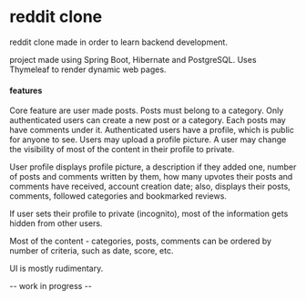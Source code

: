 # reddit clone

reddit clone made in order to learn backend development.

project made using Spring Boot, Hibernate and PostgreSQL. Uses Thymeleaf to render dynamic web pages.

#### features


Core feature are user made posts. Posts must belong to a category. Only authenticated users can create a new post or a
category. Each posts may have comments under it. Authenticated users have a profile, which is public for anyone to see. Users may upload a profile picture. 
A user may change the visibility of most of the content in their profile to private.

User profile displays profile picture, a description if they added one, number of posts and comments written by them,
how many upvotes their posts and comments have received, account creation date;
also, displays their posts, comments, followed categories and bookmarked reviews.

If user sets their profile to private (incognito), most of the information gets hidden from other users.

Most of the content - categories, posts, comments can be ordered by number of criteria, such as date, score, etc. 

UI is mostly rudimentary.

-- work in progress --



 